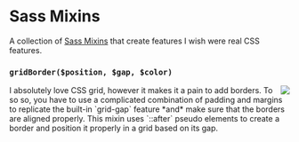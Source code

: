 # Sass Mixins
A collection of [Sass Mixins](https://sass-lang.com/documentation/at-rules/mixin) that create features I wish were real CSS features.

### ``gridBorder($position, $gap, $color)``

<img src="https://i.imgur.com/iA5CP8c.png" align="right">
I absolutely love CSS grid, however it makes it a pain to add borders. To so so, you have to use a complicated combination of padding and margins to replicate the built-in `grid-gap` feature *and* make sure that the borders are aligned properly. This mixin uses `::after` pseudo elements to create a border and position it properly in a grid based on its gap.
